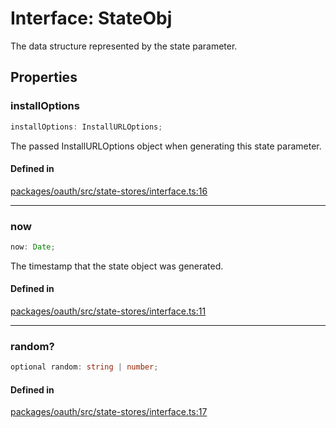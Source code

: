 # Interface: StateObj

The data structure represented by the state parameter.

## Properties

### installOptions

```ts
installOptions: InstallURLOptions;
```

The passed InstallURLOptions object when generating this state parameter.

#### Defined in

[packages/oauth/src/state-stores/interface.ts:16](https://github.com/slackapi/node-slack-sdk/blob/7b348598b763c2b7545d1042b5f0429775cfa62c/packages/oauth/src/state-stores/interface.ts#L16)

***

### now

```ts
now: Date;
```

The timestamp that the state object was generated.

#### Defined in

[packages/oauth/src/state-stores/interface.ts:11](https://github.com/slackapi/node-slack-sdk/blob/7b348598b763c2b7545d1042b5f0429775cfa62c/packages/oauth/src/state-stores/interface.ts#L11)

***

### random?

```ts
optional random: string | number;
```

#### Defined in

[packages/oauth/src/state-stores/interface.ts:17](https://github.com/slackapi/node-slack-sdk/blob/7b348598b763c2b7545d1042b5f0429775cfa62c/packages/oauth/src/state-stores/interface.ts#L17)
